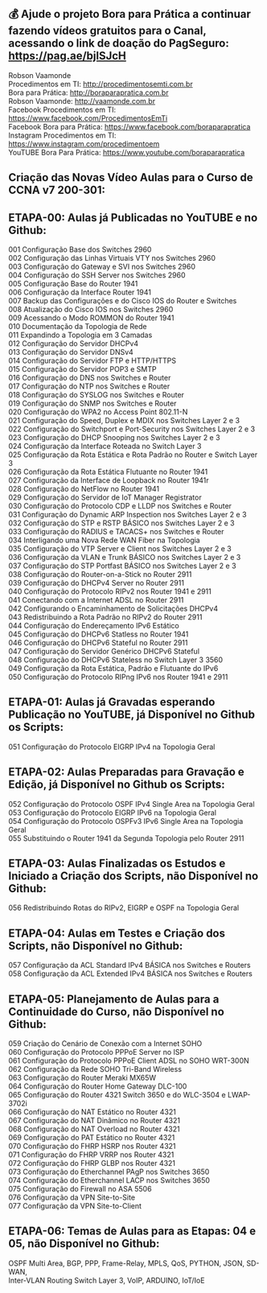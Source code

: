 ## 💰 Ajude o projeto Bora para Prática a continuar fazendo vídeos gratuitos para o Canal, acessando o link de doação do PagSeguro: https://pag.ae/bjlSJcH

Robson Vaamonde<br>
Procedimentos em TI: http://procedimentosemti.com.br<br>
Bora para Prática: http://boraparapratica.com.br<br>
Robson Vaamonde: http://vaamonde.com.br<br>
Facebook Procedimentos em TI: https://www.facebook.com/ProcedimentosEmTi<br>
Facebook Bora para Prática: https://www.facebook.com/boraparapratica<br>
Instagram Procedimentos em TI: https://www.instagram.com/procedimentoem<br>
YouTUBE Bora Para Prática: https://www.youtube.com/boraparapratica<br>

## **Criação das Novas Vídeo Aulas para o Curso de CCNA v7 200-301:**

## **ETAPA-00: Aulas já Publicadas no YouTUBE e no Github:**
001 Configuração Base dos Switches 2960<br>
002 Configuração das Linhas Virtuais VTY nos Switches 2960<br>
003 Configuração do Gateway e SVI nos Switches 2960<br>
004 Configuração do SSH Server nos Switches 2960<br>
005 Configuração Base do Router 1941<br>
006 Configuração da Interface Router 1941<br>
007 Backup das Configurações e do Cisco IOS do Router e Switches<br>
008 Atualização do Cisco IOS nos Switches 2960<br>
009 Acessando o Modo ROMMON do Router 1941<br>
010 Documentação da Topologia de Rede<br>
011 Expandindo a Topologia em 3 Camadas<br>
012 Configuração do Servidor DHCPv4<br>
013 Configuração do Servidor DNSv4<br>
014 Configuração do Servidor FTP e HTTP/HTTPS<br>
015 Configuração do Servidor POP3 e SMTP<br>
016 Configuração do DNS nos Switches e Router<br>
017 Configuração do NTP nos Switches e Router<br>
018 Configuração do SYSLOG nos Switches e Router<br>
019 Configuração do SNMP nos Switches e Router<br>
020 Configuração do WPA2 no Access Point 802.11-N<br>
021 Configuração do Speed, Duplex e MDIX nos Switches Layer 2 e 3<br>
022 Configuração do Switchport e Port-Security nos Switches Layer 2 e 3<br>
023 Configuração do DHCP Snooping nos Switches Layer 2 e 3<br>
024 Configuração da Interface Roteada no Switch Layer 3<br>
025 Configuração da Rota Estática e Rota Padrão no Router e Switch Layer 3<br>
026 Configuração da Rota Estática Flutuante no Router 1941<br>
027 Configuração da Interface de Loopback no Router 1941r<br>
028 Configuração do NetFlow no Router 1941<br>
029 Configuração do Servidor de IoT Manager Registrator<br>
030 Configuração do Protocolo CDP e LLDP nos Switches e Router<br>
031 Configuração do Dynamic ARP Inspection nos Switches Layer 2 e 3<br>
032 Configuração do STP e RSTP BÁSICO nos Switches Layer 2 e 3<br>
033 Configuração do RADIUS e TACACS+ nos Switches e Router<br>
034 Interligando uma Nova Rede WAN Fiber na Topologia<br>
035 Configuração do VTP Server e Client nos Switches Layer 2 e 3<br>
036 Configuração da VLAN e Trunk BÁSICO nos Switches Layer 2 e 3<br>
037 Configuração do STP Portfast BÁSICO nos Switches Layer 2 e 3<br>
038 Configuração do Router-on-a-Stick no Router 2911<br>
039 Configuração do DHCPv4 Server no Router 2911<br>
040 Configuração do Protocolo RIPv2 nos Router 1941 e 2911<br>
041 Conectando com a Internet ADSL no Router 2911<br>
042 Configurando o Encaminhamento de Solicitações DHCPv4<br>
043 Redistribuindo a Rota Padrão no RIPv2 do Router 2911<br>
044 Configuração do Endereçamento IPv6 Estático<br>
045 Configuração do DHCPv6 Statless no Router 1941<br>
046 Configuração do DHCPv6 Stateful no Router 2911<br>
047 Configuração do Servidor Genérico DHCPv6 Stateful<br>
048 Configuração do DHCPv6 Stateless no Switch Layer 3 3560<br>
049 Configuração da Rota Estática, Padrão e Flutuante do IPv6<br>
050 Configuração do Protocolo RIPng IPv6 nos Router 1941 e 2911

## **ETAPA-01: Aulas já Gravadas esperando Publicação no YouTUBE, já Disponível no Github os Scripts:**
051 Configuração do Protocolo EIGRP IPv4 na Topologia Geral

## **ETAPA-02: Aulas Preparadas para Gravação e Edição, já Disponível no Github os Scripts:**
052 Configuração do Protocolo OSPF IPv4 Single Area na Topologia Geral<br>
053 Configuração do Protocolo EIGRP IPv6 na Topologia Geral<br>
054 Configuração do Protocolo OSPFv3 IPv6 Single Area na Topologia Geral<br>
055 Substituindo o Router 1941 da Segunda Topologia pelo Router 2911

## **ETAPA-03: Aulas Finalizadas os Estudos e Iniciado a Criação dos Scripts, não Disponível no Github:**
056 Redistribuindo Rotas do RIPv2, EIGRP e OSPF na Topologia Geral

## **ETAPA-04: Aulas em Testes e Criação dos Scripts, não Disponível no Github:**
057 Configuração da ACL Standard IPv4 BÁSICA nos Switches e Routers<br>
058 Configuração da ACL Extended IPv4 BÁSICA nos Switches e Routers

## **ETAPA-05: Planejamento de Aulas para a Continuidade do Curso, não Disponível no Github:**
059 Criação do Cenário de Conexão com a Internet SOHO<br>
060 Configuração do Protocolo PPPoE Server no ISP<br>
061 Configuração do Protocolo PPPoE Client ADSL no SOHO WRT-300N<br>
062 Configuração da Rede SOHO Tri-Band Wireless<br>
063 Configuração do Router Meraki MX65W<br>
064 Configuração do Router Home Gateway DLC-100<br>
065 Configuração do Router 4321 Switch 3650 e do WLC-3504 e LWAP-3702i<br>
066 Configuração do NAT Estático no Router 4321<br>
067 Configuração do NAT Dinâmico no Router 4321<br>
068 Configuração do NAT Overload no Router 4321<br>
069 Configuração do PAT Estático no Router 4321<br>
070 Configuração do FHRP HSRP nos Router 4321<br>
071 Configuração do FHRP VRRP nos Router 4321<br>
072 Configuração do FHRP GLBP nos Router 4321<br>
073 Configuração do Etherchannel PAgP nos Switches 3650<br>
074 Configuração do Etherchannel LACP nos Switches 3650<br>
075 Configuração do Firewall no ASA 5506<br>
076 Configuração da VPN Site-to-Site<br>
077 Configuração da VPN Site-to-Client

## **ETAPA-06: Temas de Aulas para as Etapas: 04 e 05, não Disponível no Github:**
OSPF Multi Area, BGP, PPP, Frame-Relay, MPLS, QoS, PYTHON, JSON, SD-WAN,<br>
Inter-VLAN Routing Switch Layer 3, VoIP, ARDUINO, IoT/IoE